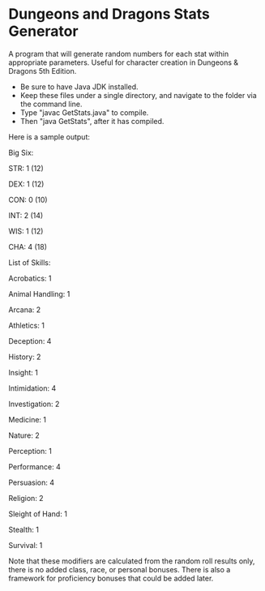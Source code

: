 # Dungeons and Dragons Stats Generator
A program that will generate random numbers for each stat within appropriate parameters.
Useful for character creation in Dungeons & Dragons 5th Edition.

- Be sure to have Java JDK installed.
- Keep these files under a single directory, and navigate to the folder via the command line.
- Type "javac GetStats.java" to compile.
- Then "java GetStats", after it has compiled.

Here is a sample output:
  
  Big Six:
  
  STR: 1 (12)
  
  DEX: 1 (12)
  
  CON: 0 (10)
  
  INT: 2 (14)
  
  WIS: 1 (12)
  
  CHA: 4 (18)
  
  
  
  List of Skills:
  
  Acrobatics: 1
  
  Animal Handling: 1
  
  Arcana: 2
  
  Athletics: 1
  
  Deception: 4
  
  History: 2
  
  Insight: 1
  
  Intimidation: 4
  
  Investigation: 2
  
  Medicine: 1
  
  Nature: 2
  
  Perception: 1
  
  Performance: 4
  
  Persuasion: 4
  
  Religion: 2
  
  Sleight of Hand: 1
  
  Stealth: 1
  
  Survival: 1
  

Note that these modifiers are calculated from the random roll results only, there is no added class, race, or personal bonuses.
There is also a framework for proficiency bonuses that could be added later.
